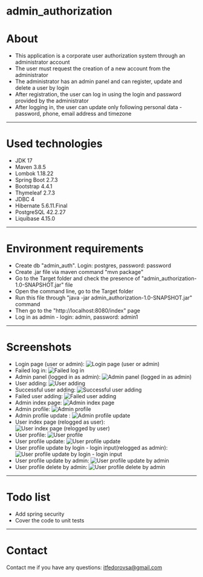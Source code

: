 # admin_authorization

# About

- This application is a corporate user authorization system through an administrator account
- The user must request the creation of a new account from the administrator
- The administrator has an admin panel and can register, update and delete a user by login
- After registration, the user can log in using the login and password provided by the administrator
- After logging in, the user can update only following personal data - password, phone, email address and timezone

***

# Used technologies

<ul>
 <li>JDK 17</li>
 <li>Maven 3.8.5</li>
 <li>Lombok 1.18.22</li>
 <li>Spring Boot 2.7.3</li>
 <li>Bootstrap 4.4.1</li>
 <li>Thymeleaf 2.7.3</li>
 <li>JDBC 4</li>
 <li>Hibernate 5.6.11.Final</li>
 <li>PostgreSQL 42.2.27</li>
 <li>Liquibase 4.15.0</li>
</ul>

***

# Environment requirements

<ul>
 <li>Create db "admin_auth". Login: postgres, password: password</li>
 <li>Create .jar file via maven command "mvn package"</li>
 <li>Go to the Target folder and check the presence of "admin_authorization-1.0-SNAPSHOT.jar" file</li>
 <li>Open the command line, go to the Target folder</li>
 <li>Run this file through "java -jar admin_authorization-1.0-SNAPSHOT.jar" command</li>
 <li>Then go to the "http://localhost:8080/index" page</li>
 <li>Log in as admin - login: admin, password: admin1</li>
</ul>

***

# Screenshots

- Login page (user or admin):
  ![Login page (user or admin)](src/main/resources/app_screenshots/1_login_page.png)
- Failed log in:
  ![Failed log in](src/main/resources/app_screenshots/2_fail_log_in.png)
- Admin panel (logged in as admin):
  ![Admin panel (logged in as admin)](src/main/resources/app_screenshots/3_admin_panel.png)
- User adding:
  ![User adding](src/main/resources/app_screenshots/4_add_user.png)
- Successful user adding:
  ![Successful user adding](src/main/resources/app_screenshots/5_success_sign_up.png)
- Failed user adding:
  ![Failed user adding](src/main/resources/app_screenshots/6_fail_sign_up.png)
- Admin index page:
  ![Admin index page](src/main/resources/app_screenshots/7_index_admin.png)
- Admin profile:
  ![Admin profile](src/main/resources/app_screenshots/8_profile_admin.png)
- Admin profile update :
  ![Admin profile update](src/main/resources/app_screenshots/9_update_profile_admin.png)
- User index page (relogged as user):
  ![User index page (relogged by user)](src/main/resources/app_screenshots/10_index_user.png)
- User profile:
  ![User profile](src/main/resources/app_screenshots/11_profile_user.png)
- User profile update:
  ![User profile update](src/main/resources/app_screenshots/12_update_profile_user.png)
- User profile update by login - login input(relogged as admin):
  ![User profile update by login - login input](src/main/resources/app_screenshots/13_update_user_by_admin_login_input.png)
- User profile update by admin:
  ![User profile update by admin](src/main/resources/app_screenshots/14_update_user_by_admin.png)
- User profile delete by admin:
  ![User profile delete by admin](src/main/resources/app_screenshots/15_delete_user_by_login.png)

***

# Todo list

- Add spring security
- Cover the code to unit tests

***

# Contact

Contact me if you have any questions: itfedorovsa@gmail.com

